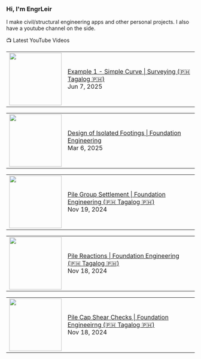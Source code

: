 ### Hi, I'm EngrLeir

I make civil/structural engineering apps and other personal projects. I also have a youtube channel on the side.

📺 Latest YouTube Videos
<!-- YOUTUBE:START --><table><tr><td><a href="https://www.youtube.com/watch?v=58U-yXBp7Ik"><img width="140px" src="http://img.youtube.com/vi/58U-yXBp7Ik/maxresdefault.jpg"></a></td>
<td><a href="https://www.youtube.com/watch?v=58U-yXBp7Ik">Example 1 - Simple Curve | Surveying &lpar;🇵🇭 Tagalog 🇵🇭&rpar;</a><br/>Jun 7, 2025</td></tr></table>
<table><tr><td><a href="https://www.youtube.com/watch?v=XhYYdh3L_Ss"><img width="140px" src="http://img.youtube.com/vi/XhYYdh3L_Ss/maxresdefault.jpg"></a></td>
<td><a href="https://www.youtube.com/watch?v=XhYYdh3L_Ss">Design of Isolated Footings | Foundation Engineering</a><br/>Mar 6, 2025</td></tr></table>
<table><tr><td><a href="https://www.youtube.com/watch?v=r9VJTqMyWCE"><img width="140px" src="http://img.youtube.com/vi/r9VJTqMyWCE/maxresdefault.jpg"></a></td>
<td><a href="https://www.youtube.com/watch?v=r9VJTqMyWCE">Pile Group Settlement | Foundation Engineering &lpar;🇵🇭 Tagalog 🇵🇭&rpar;</a><br/>Nov 19, 2024</td></tr></table>
<table><tr><td><a href="https://www.youtube.com/watch?v=Ar1o_tHqdlA"><img width="140px" src="http://img.youtube.com/vi/Ar1o_tHqdlA/maxresdefault.jpg"></a></td>
<td><a href="https://www.youtube.com/watch?v=Ar1o_tHqdlA">Pile Reactions | Foundation Engineering &lpar;🇵🇭 Tagalog 🇵🇭&rpar;</a><br/>Nov 18, 2024</td></tr></table>
<table><tr><td><a href="https://www.youtube.com/watch?v=vPqTi_l_7fU"><img width="140px" src="http://img.youtube.com/vi/vPqTi_l_7fU/maxresdefault.jpg"></a></td>
<td><a href="https://www.youtube.com/watch?v=vPqTi_l_7fU">Pile Cap Shear Checks | Foundation Engineeirng &lpar;🇵🇭 Tagalog 🇵🇭&rpar;</a><br/>Nov 18, 2024</td></tr></table>
<!-- YOUTUBE:END -->
